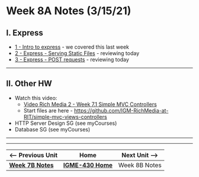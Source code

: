# Week 8A Notes (3/15/21)

## I. Express
- [1 - Intro to express](../express/1-express-intro.md) - we covered this last week
- [2 - Express - Serving Static Files](../express/2-express-serving-static-files.md) - reviewing today
- [3 - Express - POST requests](../express/3-express-post-requests.md) - reviewing today

<hr>

## II. Other HW
- Watch this video:
  - [Video Rich Media 2 - Week 7.1 Simple MVC Controllers](https://www.youtube.com/watch?v=JthuX0jkFb0)
  - Start files are here - https://github.com/IGM-RichMedia-at-RIT/simple-mvc-views-controllers
- HTTP Server Design SG (see myCourses)
- Database SG (see myCourses)




<hr><hr>

| <-- Previous Unit | Home | Next Unit -->
| --- | --- | --- 
| [**Week 7B Notes**](7B.md)   |  [**IGME-430 Home**](../README.md) | Week 8B Notes
